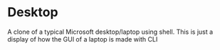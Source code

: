 # Desktop
A clone of a typical Microsoft desktop/laptop using shell. This is just a display of how the GUI of a laptop is made with CLI 
